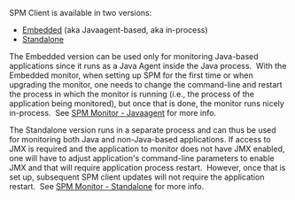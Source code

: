 SPM Client is available in two versions:

  - [Embedded](SPM-Monitor---Javaagent) (aka
    Javaagent-based, aka in-process)
  - [Standalone](SPM-Monitor---Standalone)

The Embedded version can be used only for monitoring Java-based
applications since it runs as a Java Agent inside the Java process.
 With the Embedded monitor, when setting up SPM for the first time or
when upgrading the monitor, one needs to change the command-line and
restart the process in which the monitor is running (i.e., the process
of the application being monitored), but once that is done, the monitor
runs nicely in-process.  See [SPM Monitor - Javaagent](SPM-Monitor---Javaagent) for more info.

The Standalone version runs in a separate process and can thus be used
for monitoring both Java and non-Java-based applications. If access to
JMX is required and the application to monitor does not have JMX
enabled, one will have to adjust application's command-line parameters
to enable JMX and that will require application process restart.
 However, once that is set up, subsequent SPM client updates will not
require the application restart.  See [SPM Monitor - Standalone](SPM-Monitor---Standalone) for more info.

